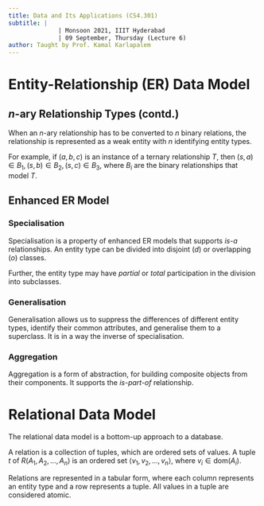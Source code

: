 ```yaml
---
title: Data and Its Applications (CS4.301)
subtitle: |
              | Monsoon 2021, IIIT Hyderabad
              | 09 September, Thursday (Lecture 6)
author: Taught by Prof. Kamal Karlapalem
---
```


# Entity-Relationship (ER) Data Model
## $n$-ary Relationship Types (contd.)
When an $n$-ary relationship has to be converted to $n$ binary relations, the relationship is represented as a weak entity with $n$ identifying entity types.  

For example, if $(a, b, c)$ is an instance of a ternary relationship $T$, then $(s, a) \in B_1, (s, b) \in B_2, (s, c) \in B_3$, where $B_i$ are the binary relationships that model $T$.  

## Enhanced ER Model
### Specialisation
Specialisation is a property of enhanced ER models that supports *is-a* relationships. An entity type can be divided into disjoint ($d$) or overlapping ($o$) classes.  

Further, the entity type may have *partial* or *total* participation in the division into subclasses.

### Generalisation
Generalisation allows us to suppress the differences of different entity types, identify their common attributes, and generalise them to a superclass. It is in a way the inverse of specialisation.

### Aggregation
Aggregation is a form of abstraction, for building composite objects from their components. It supports the *is-part-of* relationship.

# Relational Data Model
The relational data model is a bottom-up approach to a database.  

A relation is a collection of tuples, which are ordered sets of values. A tuple $t$ of $R(A_1, A_2, \dots, A_n)$ is an ordered set $\langle v_1, v_2, \dots, v_n \rangle$, where $v_i \in \text{dom}(A_i)$.  

Relations are represented in a tabular form, where each column represents an entity type and a row represents a tuple. All values in a tuple are considered atomic.
